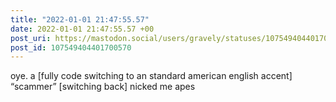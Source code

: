 ```yaml
---
title: "2022-01-01 21:47:55.57"
date: 2022-01-01 21:47:55.57 +00
post_uri: https://mastodon.social/users/gravely/statuses/107549404401700570
post_id: 107549404401700570
---
```

oye. a [fully code switching to an standard american english accent] “scammer” [switching back] nicked me apes


